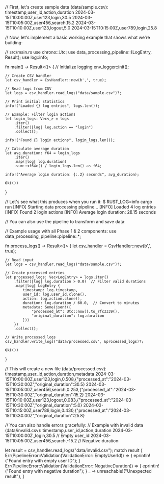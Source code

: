 // First, let's create sample data (data/sample.csv):
timestamp,user_id,action,duration
2024-03-15T10:00:00Z,user123,login,30.5
2024-03-15T10:05:00Z,user456,search,15.2
2024-03-15T10:10:00Z,user123,logout,5.0
2024-03-15T10:15:00Z,user789,login,25.8

// Now, let's implement a basic working example that shows what we're building:

// src/main.rs
use chrono::Utc;
use data_processing_pipeline::{LogEntry, Result};
use log::info;

fn main() -> Result<()> {
    // Initialize logging
    env_logger::init();

    // Create CSV handler
    let csv_handler = CsvHandler::new(b',', true);

    // Read logs from CSV
    let logs = csv_handler.read_logs("data/sample.csv")?;

    // Print initial statistics
    info!("Loaded {} log entries", logs.len());

    // Example: Filter login actions
    let login_logs: Vec<_> = logs
        .iter()
        .filter(|log| log.action == "login")
        .collect();

    info!("Found {} login actions", login_logs.len());

    // Calculate average duration
    let avg_duration: f64 = login_logs
        .iter()
        .map(|log| log.duration)
        .sum::<f64>() / login_logs.len() as f64;

    info!("Average login duration: {:.2} seconds", avg_duration);

    Ok(())
}

// Let's see what this produces when you run it:
$ RUST_LOG=info cargo run
[INFO] Starting data processing pipeline...
[INFO] Loaded 4 log entries
[INFO] Found 2 login actions
[INFO] Average login duration: 28.15 seconds

// You can also use the pipeline to transform and save data:

// Example usage with all Phase 1 & 2 components:
use data_processing_pipeline::pipeline::*;

fn process_logs() -> Result<()> {
    let csv_handler = CsvHandler::new(b',', true);

    // Read input
    let logs = csv_handler.read_logs("data/sample.csv")?;

    // Create processed entries
    let processed_logs: Vec<LogEntry> = logs.iter()
        .filter(|log| log.duration > 0.0)  // Filter valid durations
        .map(|log| LogEntry {
            timestamp: log.timestamp,
            user_id: log.user_id.clone(),
            action: log.action.clone(),
            duration: log.duration / 60.0,  // Convert to minutes
            metadata: Some(json!({
                "processed_at": Utc::now().to_rfc3339(),
                "original_duration": log.duration
            }))
        })
        .collect();

    // Write processed logs
    csv_handler.write_logs("data/processed.csv", &processed_logs)?;

    Ok(())
}

// This will create a new file (data/processed.csv):
timestamp,user_id,action,duration,metadata
2024-03-15T10:00:00Z,user123,login,0.508,{"processed_at":"2024-03-15T10:30:00Z","original_duration":30.5}
2024-03-15T10:05:00Z,user456,search,0.253,{"processed_at":"2024-03-15T10:30:00Z","original_duration":15.2}
2024-03-15T10:10:00Z,user123,logout,0.083,{"processed_at":"2024-03-15T10:30:00Z","original_duration":5.0}
2024-03-15T10:15:00Z,user789,login,0.430,{"processed_at":"2024-03-15T10:30:00Z","original_duration":25.8}

// You can also handle errors gracefully:
// Example with invalid data (data/invalid.csv):
timestamp,user_id,action,duration
2024-03-15T10:00:00Z,,login,30.5  // Empty user_id
2024-03-15T10:05:00Z,user456,search,-15.2  // Negative duration

let result = csv_handler.read_logs("data/invalid.csv");
match result {
    Err(PipelineError::Validation(ValidationError::EmptyUserId)) => {
        eprintln!("Found entry with empty user ID");
    }
    Err(PipelineError::Validation(ValidationError::NegativeDuration)) => {
        eprintln!("Found entry with negative duration");
    }
    _ => unreachable!("Unexpected result"),
}
